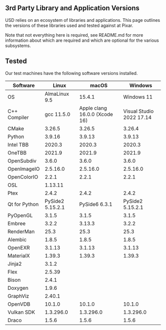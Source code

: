 3rd Party Library and Application Versions
------------------------------------------

USD relies on an ecosystem of libraries and applications. This page outlines
the versions of these libraries used and tested against at Pixar.

Note that not everything here is required, see README.md for more information
about which are required and which are optional for the various subsystems.

## Tested

Our test machines have the following software versions installed.

| Software      | Linux                | macOS                        | Windows                        |
| ------------- | -------------------- | ---------------------------- | ------------------------------ |
| OS            | AlmaLinux 9.5        | 15.4.1                       | Windows 11                     |
| C++ Compiler  | gcc 11.5.0           | Apple clang 16.0.0 (Xcode 16)| Visual Studio 2022 17.14       |
| CMake         | 3.26.5               | 3.26.5                       | 3.26.4                         |
| Python        | 3.9.16               | 3.9.13                       | 3.9.13                         |
| Intel TBB     | 2020.3               | 2020.3                       | 2020.3                         |
| OneTBB        | 2021.9               | 2021.9                       | 2021.9                         |
| OpenSubdiv    | 3.6.0                | 3.6.0                        | 3.6.0                          |
| OpenImageIO   | 2.5.16.0             | 2.5.16.0                     | 2.5.16.0                       |
| OpenColorIO   | 2.2.1                | 2.2.1                        | 2.2.1                          |
| OSL           | 1.13.11              |                              |                                |
| Ptex          | 2.4.2                | 2.4.2                        | 2.4.2                          |
| Qt for Python | PySide2 5.15.2.1     | PySide6 6.3.1                | PySide2 5.15.2.1               |
| PyOpenGL      | 3.1.5                | 3.1.5                        | 3.1.5                          |
| Embree        | 3.2.2                | 3.13.3                       | 3.2.2                          |
| RenderMan     | 25.3                 | 25.3                         | 25.3                           |
| Alembic       | 1.8.5                | 1.8.5                        | 1.8.5                          |
| OpenEXR       | 3.1.13               | 3.1.13                       | 3.1.13                         |
| MaterialX     | 1.39.3               | 1.39.3                       | 1.39.3                         |
| Jinja2        | 3.1.2                |                              |                                |
| Flex          | 2.5.39               |                              |                                |
| Bison         | 2.4.1                |                              |                                |
| Doxygen       | 1.9.6                |                              |                                |
| GraphViz      | 2.40.1               |                              |                                |
| OpenVDB       | 10.1.0               | 10.1.0                       | 10.1.0                         |
| Vulkan SDK    | 1.3.296.0            | 1.3.296.0                    | 1.3.296.0                      |
| Draco         | 1.5.6                | 1.5.6                        | 1.5.6                          |
